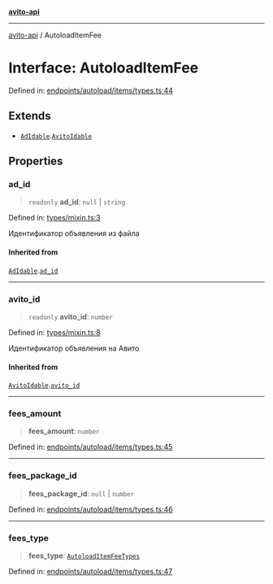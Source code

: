 [**avito-api**](../README.md)

***

[avito-api](../globals.md) / AutoloadItemFee

# Interface: AutoloadItemFee

Defined in: [endpoints/autoload/items/types.ts:44](https://github.com/demark-pro/avito-api/blob/1d3612bd3d7031e3e6036c5c6752c6189cef9c8c/src/endpoints/autoload/items/types.ts#L44)

## Extends

- [`AdIdable`](AdIdable.md).[`AvitoIdable`](AvitoIdable.md)

## Properties

### ad\_id

> `readonly` **ad\_id**: `null` \| `string`

Defined in: [types/mixin.ts:3](https://github.com/demark-pro/avito-api/blob/1d3612bd3d7031e3e6036c5c6752c6189cef9c8c/src/types/mixin.ts#L3)

Идентификатор объявления из файла

#### Inherited from

[`AdIdable`](AdIdable.md).[`ad_id`](AdIdable.md#ad_id)

***

### avito\_id

> `readonly` **avito\_id**: `number`

Defined in: [types/mixin.ts:8](https://github.com/demark-pro/avito-api/blob/1d3612bd3d7031e3e6036c5c6752c6189cef9c8c/src/types/mixin.ts#L8)

Идентификатор объявления на Авито

#### Inherited from

[`AvitoIdable`](AvitoIdable.md).[`avito_id`](AvitoIdable.md#avito_id)

***

### fees\_amount

> **fees\_amount**: `number`

Defined in: [endpoints/autoload/items/types.ts:45](https://github.com/demark-pro/avito-api/blob/1d3612bd3d7031e3e6036c5c6752c6189cef9c8c/src/endpoints/autoload/items/types.ts#L45)

***

### fees\_package\_id

> **fees\_package\_id**: `null` \| `number`

Defined in: [endpoints/autoload/items/types.ts:46](https://github.com/demark-pro/avito-api/blob/1d3612bd3d7031e3e6036c5c6752c6189cef9c8c/src/endpoints/autoload/items/types.ts#L46)

***

### fees\_type

> **fees\_type**: [`AutoloadItemFeeTypes`](../type-aliases/AutoloadItemFeeTypes.md)

Defined in: [endpoints/autoload/items/types.ts:47](https://github.com/demark-pro/avito-api/blob/1d3612bd3d7031e3e6036c5c6752c6189cef9c8c/src/endpoints/autoload/items/types.ts#L47)
